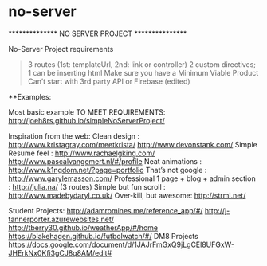 # no-server
**************   NO SERVER PROJECT   ***************

No-Server Project requirements
> 3 routes (1st: templateUrl, 2nd: link or controller)
> 2 custom directives; 1 can be inserting html
Make sure you have a Minimum Viable Product
Can’t start with 3rd party API or Firebase (edited)

**Examples:

Most basic example TO MEET REQUIREMENTS: http://joeh8rs.github.io/simpleNoServerProject/

Inspiration from the web:
Clean design : http://www.kristagray.com/meetkrista/
http://www.devonstank.com/
Simple Resume feel : http://www.rachaelgking.com/
http://www.pascalvangemert.nl/#/profile
Neat animations : http://www.k1ngdom.net/?page=portfolio
That’s not google : http://www.garylemasson.com/
Professional 1 page + blog + admin section : http://julia.na/ (3 routes)
Simple but fun scroll : http://www.madebydaryl.co.uk/
Over-kill, but awesome: http://strml.net/

Student Projects:
http://adamromines.me/reference_app/#/
http://j-tannerporter.azurewebsites.net/
http://tberry30.github.io/weatherApp/#/home
https://blakehagen.github.io/futbolwatch/#/
DM8 Projects https://docs.google.com/document/d/1JAJrFmGxQ9jLgCEl8UFGxW-JHErkNx0Kfi3gCJ8q8AM/edit#

